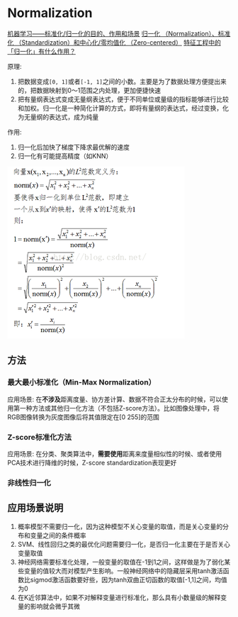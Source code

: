 # Normalization

[机器学习——标准化/归一化的目的、作用和场景](https://blog.csdn.net/zenghaitao0128/article/details/78361038)
[归一化 （Normalization）、标准化 （Standardization）和中心化/零均值化 （Zero-centered）](https://www.jianshu.com/p/95a8f035c86c)
[特征工程中的「归一化」有什么作用？](https://www.zhihu.com/question/20455227)

原理:

1. 把数据变成`[0, 1]`或者`[-1, 1]`之间的小数。主要是为了数据处理方便提出来的，把数据映射到0～1范围之内处理，更加便捷快速
2. 把有量纲表达式变成无量纲表达式，便于不同单位或量级的指标能够进行比较和加权。归一化是一种简化计算的方式，即将有量纲的表达式，经过变换，化为无量纲的表达式，成为纯量

作用:

1. 归一化后加快了梯度下降求最优解的速度
2. 归一化有可能提高精度（如KNN）

![norm](./imgs/norm.jpg)

## 方法

### 最大最小标准化（Min-Max Normalization）

应用场景: 在**不涉及**距离度量、协方差计算、数据不符合正太分布的时候，可以使用第一种方法或其他归一化方法（不包括Z-score方法）。比如图像处理中，将RGB图像转换为灰度图像后将其值限定在[0 255]的范围

### Z-score标准化方法

应用场景: 在分类、聚类算法中，**需要使用**距离来度量相似性的时候、或者使用PCA技术进行降维的时候，Z-score standardization表现更好

### 非线性归一化

## 应用场景说明

1. 概率模型不需要归一化，因为这种模型不关心变量的取值，而是关心变量的分布和变量之间的条件概率
2. SVM、线性回归之类的最优化问题需要归一化，是否归一化主要在于是否关心变量取值
3. 神经网络需要标准化处理，一般变量的取值在-1到1之间，这样做是为了弱化某些变量的值较大而对模型产生影响。一般神经网络中的隐藏层采用tanh激活函数比sigmod激活函数要好些，因为tanh双曲正切函数的取值[-1,1]之间，均值为0
4. 在K近邻算法中，如果不对解释变量进行标准化，那么具有小数量级的解释变量的影响就会微乎其微
